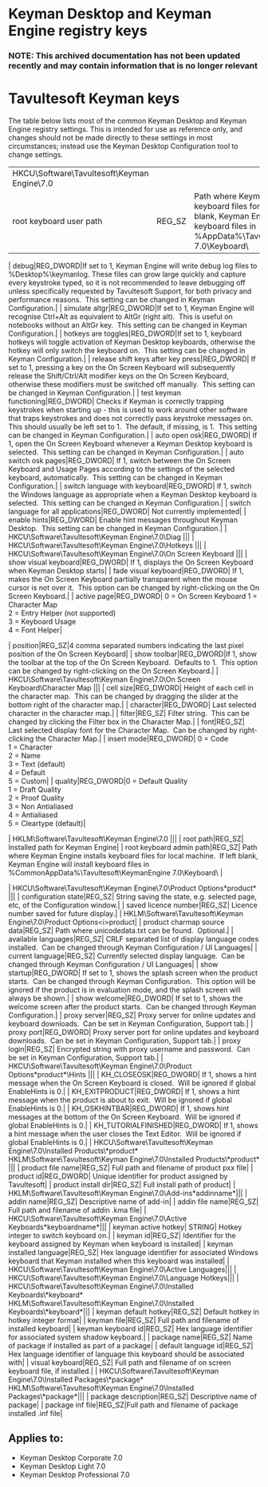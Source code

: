 # Keyman Desktop and Keyman Engine registry keys

### **NOTE**: This archived documentation has not been updated recently and may contain information that is no longer relevant


# Tavultesoft Keyman keys

The table below lists most of the common Keyman Desktop and Keyman Engine registry settings.  This is intended for use as reference only, and changes should not be made directly to these settings in most circumstances; instead use the Keyman Desktop Configuration tool to change settings.

>
||||
|------|------|------|
|HKCU\Software\Tavultesoft\Keyman Engine\7.0|
| root keyboard user path|REG_SZ|Path where Keyman Engine installs keyboard files for current user.&nbsp; If left blank, Keyman Engine will install keyboard files in %AppData%\Tavultesoft\KeymanEngine 7.0\Keyboard\ |

| debug|REG_DWORD|If set to 1, Keyman Engine will write debug log files to %Desktop%\keymanlog.&nbsp;These files can grow large quickly and capture every keystroke typed, so it is not recommended to leave debugging off unless specifically requested by Tavultesoft Support, for both privacy and performance reasons.&nbsp; This setting can be changed in Keyman Configuration.|
| simulate altgr|REG_DWORD|If set to 1, Keyman Engine will recognise Ctrl+Alt as equivalent to AltGr (right alt).&nbsp; This is useful on notebooks without an AltGr key.&nbsp; This setting can be changed in Keyman Configuration.|
| hotkeys are toggles|REG_DWORD|If set to 1, keyboard hotkeys will toggle activation of Keyman Desktop keyboards, otherwise the hotkey will only switch the keyboard on.&nbsp; This setting can be changed in Keyman Configuration.|
| release shift keys after key press|REG_DWORD| If set to 1, pressing a key on the On Screen Keyboard will subsequently release the Shift/Ctrl/Alt modifier keys on the On Screen Keyboard, otherwise these modifiers must be switched off manually.&nbsp; This setting can be changed in Keyman Configuration.|
| test keyman functioning|REG_DWORD| Checks if Keyman is correctly trapping keystrokes when starting up - this is used to work around other software that traps keystrokes and does not correctly pass keystroke messages on.&nbsp; This should usually be left set to 1.&nbsp; The default, if missing, is 1.&nbsp; This setting can be changed in Keyman Configuration.|
| auto open osk|REG_DWORD| If 1, open the On Screen Keyboard whenever a Keyman Desktop keyboard is selected.&nbsp; This setting can be changed in Keyman Configuration.|
| auto switch osk pages|REG_DWORD| If 1, switch between the On Screen Keyboard and Usage Pages according to the settings of the selected keyboard, automatically.&nbsp; This setting can be changed in Keyman Configuration.|
| switch language with keyboard|REG_DWORD| If 1, switch the Windows language as appropriate when a Keyman Desktop keyboard is selected.&nbsp; This setting can be changed in Keyman Configuration.|
| switch language for all applications|REG_DWORD| Not currently implemented|
| enable hints|REG_DWORD| Enable hint messages throughout Keyman Desktop.&nbsp; This setting can be changed in Keyman Configuration.|
| HKCU\Software\Tavultesoft\Keyman Engine\7.0\Diag |||
| HKCU\Software\Tavultesoft\Keyman Engine\7.0\Hotkeys |||
| HKCU\Software\Tavultesoft\Keyman Engine\7.0\On Screen Keyboard |||
| show visual keyboard|REG_DWORD| If 1, displays the On Screen Keyboard when Keyman Desktop starts|
| fade visual keyboard|REG_DWORD| If 1, makes the On Screen Keyboard partially transparent when the mouse cursor is not over it.&nbsp; This option can be changed by right-clicking on the On Screen Keyboard.|
| active page|REG_DWORD| 0 = On Screen Keyboard 1 = Character Map<br />2 = Entry Helper (not supported)<br />3 = Keyboard Usage<br />4 = Font Helper|

| position|REG_SZ|4 comma separated numbers indicating the last pixel position of the On Screen Keyboard|
| show toolbar|REG_DWORD|If 1, show the toolbar at the top of the On Screen Keyboard.&nbsp; Defaults to 1.&nbsp; This option can be changed by right-clicking on the On Screen Keyboard.|
| HKCU\Software\Tavultesoft\Keyman Engine\7.0\On Screen Keyboard\Character Map |||
| cell size|REG_DWORD| Height of each cell in the character map.&nbsp; This can be changed by dragging the slider at the bottom right of the character map.|
| character|REG_DWORD| Last selected character in the character map.|
| filter|REG_SZ| Filter string.&nbsp; This can be changed by clicking the Filter box in the Character Map.|
| font|REG_SZ| Last selected display font for the Character Map.&nbsp; Can be changed by right-clicking the Character Map.|
| insert mode|REG_DWORD| 0 = Code<br/>1 = Character<br/>2 = Name<br/>3 = Text (default)<br/>4 = Default<br/>5 = Custom|
| quality|REG_DWORD|0 = Default Quality<br/>1 = Draft Quality<br/>2 = Proof Quality<br/>3 = Non Antialiased<br/>4 = Antialiased<br/>5 = Cleartype (default)|

| HKLM\Software\Tavultesoft\Keyman Engine\7.0 |||
| root path|REG_SZ| Installed path for Keyman Engine|
| root keyboard admin path|REG_SZ| Path where Keyman Engine installs keyboard files for local machine.&nbsp; If left blank, Keyman Engine will install keyboard files in %CommonAppData%\Tavultesoft\KeymanEngine 7.0\Keyboard\ |

| HKCU\Software\Tavultesoft\Keyman Engine\7.0\Product Options\*product* |||
| configuration state|REG_SZ| String saving the state, e.g. selected page, etc, of the Configuration window.|
| saved licence number|REG_SZ| Licence number saved for future display.|
| HKLM\Software\Tavultesoft\Keyman Engine\7.0\Product Options\<i>product</i>|
| product charmap source data|REG_SZ| Path where unicodedata.txt can be found.&nbsp; Optional.|
| available languages|REG_SZ| CRLF separated list of display language codes installed.&nbsp; Can be changed through Keyman Configuration / UI Languages|
| current language|REG_SZ| Currently selected display language.&nbsp; Can be changed through Keyman Configuration / UI Languages|
| show startup|REG_DWORD| If set to 1, shows the splash screen when the product starts.&nbsp; Can be changed through Keyman Configuration.&nbsp; This option will be ignored if the product is in evaluation mode, and the splash screen will always be shown.|
| show welcome|REG_DWORD| If set to 1, shows the welcome screen after the product starts.&nbsp; Can be changed through Keyman Configuration.|
| proxy server|REG_SZ| Proxy server for online updates and keyboard downloads.&nbsp; Can be set in Keyman Configuration, Support tab.|
| proxy port|REG_DWORD| Proxy server port for online updates and keyboard downloads.&nbsp; Can be set in Keyman Configuration, Support tab.|
| proxy login|REG_SZ| Encrypted string with proxy username and password.&nbsp; Can be set in Keyman Configuration, Support tab.|
| HKCU\Software\Tavultesoft\Keyman Engine\7.0\Product Options\*product*\Hints |||
| KH_CLOSEOSK|REG_DWORD| If 1, shows a hint message when the On Screen Keyboard is closed.&nbsp; Will be ignored if global EnableHints is 0.|
| KH_EXITPRODUCT|REG_DWORD| If 1, shows a hint message when the product is about to exit.&nbsp; Will be ignored if global EnableHints is 0.|
| KH_OSKHINTBAR|REG_DWORD| If 1, shows hint messages at the bottom of the On Screen Keyboard.&nbsp; Will be ignored if global EnableHints is 0.|
| KH_TUTORIALFINISHED|REG_DWORD| If 1, shows a hint message when the user closes the Text Editor.&nbsp; Will be ignored if global EnableHints is 0.|
| HKCU\Software\Tavultesoft\Keyman Engine\7.0\Installed Products\\\*product*  
HKLM\Software\Tavultesoft\Keyman Engine\7.0\Installed Products\\\*product* |||
| product file name|REG_SZ| Full path and filename of product pxx file|
| product id|REG_DWORD| Unique identifier for product assigned by Tavultesoft|
| product install dir|REG_SZ| Full install path of product|
| HKLM\Software\Tavultesoft\Keyman Engine\7.0\Add-ins\*addinname*|||
| addin name|REG_SZ| Descriptive name of add-in|
| addin file name|REG_SZ| Full path and filename of addin .kma file|
| HKCU\Software\Tavultesoft\Keyman Engine\7.0\Active Keyboards\*keyboardname*|||
| keyman active hotkey| STRING| Hotkey integer to switch keyboard on.|
| keyman id|REG_SZ| Identifier for the keyboard assigned by Keyman when keyboard is installed|
| keyman installed language|REG_SZ| Hex language identifier for associated Windows keyboard that Keyman installed when this keyboard was installed|
| HKCU\Software\Tavultesoft\Keyman Engine\7.0\Active Languages|||
| HKCU\Software\Tavultesoft\Keyman Engine\7.0\Language Hotkeys|||
| HKCU\Software\Tavultesoft\Keyman Engine\7.0\Installed Keyboards\\\*keyboard*  
HKLM\Software\Tavultesoft\Keyman Engine\7.0\Installed Keyboards\\\*keyboard*|||
| keyman default hotkey|REG_SZ| Default hotkey in hotkey integer format|
| keyman file|REG_SZ| Full path and filename of installed keyboard|
| keyman keyboard id|REG_SZ| Hex language identifier for associated system shadow keyboard.|
| package name|REG_SZ| Name of package if installed as part of a package|
| default language id|REG_SZ| Hex language identifier of language this keyboard should be associated with|
| visual keyboard|REG_SZ| Full path and filename of on screen keyboard file, if installed.|
| HKCU\Software\Tavultesoft\Keyman Engine\7.0\Installed Packages\\\*package*
HKLM\Software\Tavultesoft\Keyman Engine\7.0\Installed Packages\\\*package*|||
| package description|REG_SZ| Descriptive name of package|
| package inf file|REG_SZ|Full path and filename of package installed .inf file|

## Applies to:
 * Keyman Desktop Corporate 7.0
 * Keyman Desktop Light 7.0
 * Keyman Desktop Professional 7.0